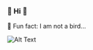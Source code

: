 ### 👋 Hi 🦉
🤣 Fun fact: I am not a bird...

![Alt Text](https://media.giphy.com/media/LmNwrBhejkK9EFP504/giphy.gif)
      
      
      

